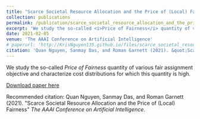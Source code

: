```yaml
---
title: "Scarce Societal Resource Allocation and the Price of (Local) Fairness"
collection: publications
permalink: /publication/scarce_societal_resource_allocation_and_the_price_of_local_justice
excerpt: 'We study the so-called <i>Price of Fairness</i> quantity of various fair assignment objective and characterize cost distributions for which this quantity is high.'
date: 2021-02-05
venue: 'The AAAI Conference on Artificial Intelligence'
# paperurl: 'http://KrisNguyen135.github.io/files/scarce_societal_resource_allocation_and_the_price_of_local_justice.pdf'
citation: 'Quan Nguyen, Sanmay Das, and Roman Garnett (2021). &quot;Scarce Societal Resource Allocation and the Price of (Local) Fairness&quot; <i>The AAAI Conference on Artificial Intelligence</i>.'
---
```

We study the so-called _Price of Fairness_ quantity of various fair assignment objective and characterize cost distributions for which this quantity is high.

[Download paper here](http://KrisNguyen135.github.io/files/scarce_societal_resource_allocation_and_the_price_of_local_justice.pdf)

Recommended citation: Quan Nguyen, Sanmay Das, and Roman Garnett (2021). "Scarce Societal Resource Allocation and the Price of (Local) Fairness" <i>The AAAI Conference on Artificial Intelligence</i>.
